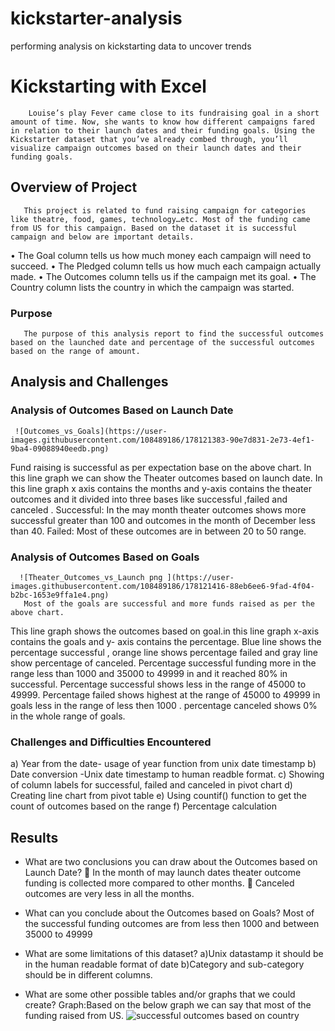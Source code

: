 # kickstarter-analysis
performing analysis on kickstarting data to uncover trends
# Kickstarting with Excel
        Louise’s play Fever came close to its fundraising goal in a short amount of time. Now, she wants to know how different campaigns fared in relation to their launch dates and their funding goals. Using the Kickstarter dataset that you’ve already combed through, you’ll visualize campaign outcomes based on their launch dates and their funding goals.
## Overview of Project
       This project is related to fund raising campaign for categories like theatre, food, games, technology…etc. Most of the funding came from US for this campaign. Based on the dataset it is successful campaign and below are important details.
•	The Goal column tells us how much money each campaign will need to succeed.
•	The Pledged column tells us how much each campaign actually made.
•	The Outcomes column tells us if the campaign met its goal.
•	The Country column lists the country in which the campaign was started.

### Purpose
       The purpose of this analysis report to find the successful outcomes based on the launched date and percentage of the successful outcomes based on the range of amount.

## Analysis and Challenges
### Analysis of Outcomes Based on Launch Date
     ![Outcomes_vs_Goals](https://user-images.githubusercontent.com/108489186/178121383-90e7d831-2e73-4ef1-9ba4-09088940eedb.png)
   
Fund raising is successful as per expectation base on the above chart.
In this line graph we can show the Theater outcomes based on launch date. In this line graph x axis contains the months and y-axis contains the theater outcomes and it divided into three bases like successful ,failed and canceled .
Successful: In the may month theater outcomes shows more successful greater than 100 and outcomes in the month of December less than 40.
Failed: Most of these outcomes are in between 20 to 50 range.

### Analysis of Outcomes Based on Goals
      ![Theater_Outcomes_vs_Launch png ](https://user-images.githubusercontent.com/108489186/178121416-88eb6ee6-9fad-4f04-b2bc-1653e9ffa1e4.png)
       Most of the goals are successful and more funds raised as per the above chart.
 This line graph shows the outcomes based on goal.in this line graph x-axis contains the goals and y- axis contains the percentage. Blue line shows the percentage successful , orange line shows percentage failed and gray line show percentage of canceled. Percentage  successful funding more in the range less than 1000 and 35000 to 49999   in and it reached 80% in successful. Percentage successful shows less in the range of 45000 to 49999. Percentage failed shows highest at the range of 45000 to 49999 in goals less in the range of less then 1000 . percentage canceled shows 0% in the whole range of goals.

### Challenges and Difficulties Encountered
a)	Year from the date- usage of year function from unix date timestamp
b)	Date conversion -Unix date timestamp to human readble format.
c)	Showing of column labels for successful, failed and canceled in pivot chart
d)	Creating line chart from pivot table
e)	Using countif() function to get the count of outcomes based on the range
f)	Percentage calculation

## Results
- What are two conclusions you can draw about the Outcomes based on Launch Date?
	In the month of may launch dates theater outcome funding is collected more compared to other months.
	Canceled outcomes are very less in all the months.

- What can you conclude about the Outcomes based on Goals?
  Most of the successful funding outcomes are from less then 1000 and between 35000 to 49999
- What are some limitations of this dataset?
  a)Unix datastamp it should be in the human readable format of date
  b)Category and sub-category should be in different columns.

- What are some other possible tables and/or graphs that we could create?
  Graph:Based on the below graph we can say that most of the funding raised from US.
  ![successful outcomes based on country](https://user-images.githubusercontent.com/108489186/178121579-fc1f65ad-6b4b-469b-99d1-fdfd2a318eeb.png)
